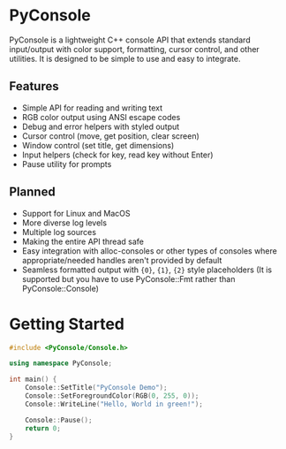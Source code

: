 # PyConsole

PyConsole is a lightweight C++ console API that extends standard input/output with color support, formatting, cursor control, and other utilities. It is designed to be simple to use and easy to integrate.

## Features

- Simple API for reading and writing text
- RGB color output using ANSI escape codes 
- Debug and error helpers with styled output
- Cursor control (move, get position, clear screen)
- Window control (set title, get dimensions)
- Input helpers (check for key, read key without Enter)
- Pause utility for prompts

## Planned
- Support for Linux and MacOS
- More diverse log levels
- Multiple log sources
- Making the entire API thread safe
- Easy integration with alloc-consoles or other types of consoles where appropriate/needed handles aren't provided by default
- Seamless formatted output with `{0}`, `{1}`, `{2}` style placeholders (It is supported but you have to use PyConsole::Fmt rather than PyConsole::Console)

# Getting Started
```cpp
#include <PyConsole/Console.h>

using namespace PyConsole;

int main() {
    Console::SetTitle("PyConsole Demo");
    Console::SetForegroundColor(RGB(0, 255, 0));
    Console::WriteLine("Hello, World in green!");

    Console::Pause();
    return 0;
}
```

